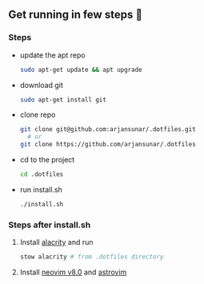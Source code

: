 ## Get running in few steps 🚀

### Steps

- update the apt repo

  ```bash
  sudo apt-get update && apt upgrade
  ```

- download git
  ```bash
  sudo apt-get install git
  ```
- clone repo

  ```bash
  git clone git@github.com:arjansunar/.dotfiles.git
    # or
  git clone https://github.com/arjansunar/.dotfiles
  ```

- cd to the project

  ```bash
  cd .dotfiles
  ```

- run install.sh
  ```bash
  ./install.sh
  ```

### Steps after install.sh

1. Install [alacrity](https://github.com/alacritty/alacritty/blob/master/INSTALL.md) and run

   ```bash
   stow alacrity # from .dotfiles directory
   ```

2. Install [neovim v8.0](https://github.com/neovim/neovim/releases/tag/v0.8.0) and [astrovim](https://astronvim.github.io/)
